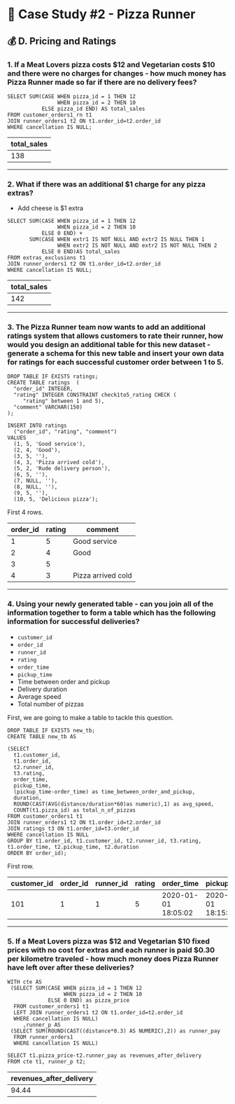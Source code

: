 # 🍕 Case Study #2 - Pizza Runner
## 💰 D. Pricing and Ratings
### 1. If a Meat Lovers pizza costs $12 and Vegetarian costs $10 and there were no charges for changes - how much money has Pizza Runner made so far if there are no delivery fees?

```TSQL
SELECT SUM(CASE WHEN pizza_id = 1 THEN 12
                WHEN pizza_id = 2 THEN 10
           ELSE pizza_id END) AS total_sales
FROM customer_orders1_rn t1
JOIN runner_orders1 t2 ON t1.order_id=t2.order_id
WHERE cancellation IS NULL;
```

| total_sales | 
|----------|
| 138        | 

---

### 2. What if there was an additional $1 charge for any pizza extras?

* Add cheese is $1 extra

```TSQL
SELECT SUM(CASE WHEN pizza_id = 1 THEN 12
                WHEN pizza_id = 2 THEN 10
           ELSE 0 END) +
       SUM(CASE WHEN extr1 IS NOT NULL AND extr2 IS NULL THEN 1
                WHEN extr2 IS NOT NULL AND extr2 IS NOT NULL THEN 2
           ELSE 0 END)AS total_sales
FROM extras_exclusions t1
JOIN runner_orders1 t2 ON t1.order_id=t2.order_id
WHERE cancellation IS NULL;
```

| total_sales | 
|----------|
| 142        | 

---

### 3. The Pizza Runner team now wants to add an additional ratings system that allows customers to rate their runner, how would you design an additional table for this new dataset - generate a schema for this new table and insert your own data for ratings for each successful customer order between 1 to 5.

```TSQL
DROP TABLE IF EXISTS ratings;
CREATE TABLE ratings  (
  "order_id" INTEGER,
  "rating" INTEGER CONSTRAINT check1to5_rating CHECK (
     "rating" between 1 and 5),
  "comment" VARCHAR(150)
);

INSERT INTO ratings 
  ("order_id", "rating", "comment")
VALUES
  (1, 5, 'Good service'),
  (2, 4, 'Good'),
  (3, 5, ''),
  (4, 3, 'Pizza arrived cold'),
  (5, 2, 'Rude delivery person'),
  (6, 5, ''),
  (7, NULL, ''),
  (8, NULL, ''),
  (9, 5, ''),
  (10, 5, 'Delicious pizza');
```

First 4 rows.

| order_id | rating | comment            |
|----------|--------|--------------------|
| 1        | 5      | Good service       |
| 2        | 4      | Good               |
| 3        | 5      |                    |
| 4        | 3      | Pizza arrived cold |

---

### 4. Using your newly generated table - can you join all of the information together to form a table which has the following information for successful deliveries?
* `customer_id`
* `order_id`
* `runner_id`
* `rating`
* `order_time`
* `pickup_time`
* Time between order and pickup
* Delivery duration
* Average speed
* Total number of pizzas

First, we are going to make a table to tackle this question. 

```TSQL
DROP TABLE IF EXISTS new_tb;
CREATE TABLE new_tb AS

(SELECT 
  t1.customer_id,
  t1.order_id,
  t2.runner_id,
  t3.rating,
  order_time,
  pickup_time,
  (pickup_time-order_time) as time_between_order_and_pickup,
  duration,
  ROUND(CAST(AVG(distance/duration*60)as numeric),1) as avg_speed,
  COUNT(t1.pizza_id) as total_n_of_pizzas
FROM customer_orders1 t1
JOIN runner_orders1 t2 ON t1.order_id=t2.order_id
JOIN ratings t3 ON t1.order_id=t3.order_id
WHERE cancellation IS NULL
GROUP BY t1.order_id, t1.customer_id, t2.runner_id, t3.rating, t1.order_time, t2.pickup_time, t2.duration
ORDER BY order_id);
```

First row.

| customer_id | order_id | runner_id | rating | order_time          | pickup_time         | time_between_order_and_pickup | duration | avg_speed | total_n_of_pizzas |
|-------------|----------|-----------|--------|---------------------|---------------------|-------------------------------|----------|-----------|-------------------|
| 101         | 1        | 1         | 5      | 2020-01-01 18:05:02 | 2020-01-01 18:15:34 | 00:10:32                      | 32       | 37.5      | 1                 |

---

### 5. If a Meat Lovers pizza was $12 and Vegetarian $10 fixed prices with no cost for extras and each runner is paid $0.30 per kilometre traveled - how much money does Pizza Runner have left over after these deliveries?

```TSQL
WITH cte AS 
 (SELECT SUM(CASE WHEN pizza_id = 1 THEN 12
                  WHEN pizza_id = 2 THEN 10
             ELSE 0 END) as pizza_price
  FROM customer_orders1 t1 
  LEFT JOIN runner_orders1 t2 ON t1.order_id=t2.order_id
  WHERE cancellation IS NULL)
     ,runner_p AS
 (SELECT SUM(ROUND(CAST((distance*0.3) AS NUMERIC),2)) as runner_pay
  FROM runner_orders1
  WHERE cancellation IS NULL)

SELECT t1.pizza_price-t2.runner_pay as revenues_after_delivery
FROM cte t1, runner_p t2;
```

| revenues_after_delivery | 
|----------|
| 94.44        | 

